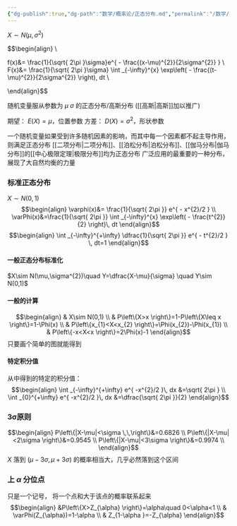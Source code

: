 ```yaml
---
{"dg-publish":true,"dg-path":"数学/概率论/正态分布.md","permalink":"/数学/概率论/正态分布/","dgPassFrontmatter":true,"noteIcon":"","created":"2024-05-21T15:20:28.430+08:00","updated":"2024-05-24T09:22:12.768+08:00"}
---
```


$X\sim N(\mu ,\sigma^{2})$

$$\begin{align} \\

f(x)&= \frac{1}{\sqrt{ 2\pi }\sigma}e^{ - \frac{(x-\mu)^{2}}{2\sigma^{2}} } \\
F(x)&= \frac{1}{\sqrt{ 2\pi }\sigma} \int _{-\infty}^{x} \exp\left( - \frac{(t-\mu)^{2}}{2\sigma^{2}} \right)\, dt  \\

\end{align}$$

随机变量服从参数为 $\mu$ $\sigma$ 的正态分布/高斯分布  ([[高斯\|高斯]]加以推广)

期望： $E(X)=\mu$，位置参数
方差： $D(X)=\sigma^{2}$，形状参数

一个随机变量如果受到许多随机因素的影响，而其中每一个因素都不起主导作用，则满足正态分布
[[二项分布\|二项分布]]、[[泊松分布\|泊松分布]]、[[伽马分布\|伽马分布]]的[[中心极限定理\|极限分布]]均为正态分布
广泛应用的最重要的一种分布，展现了大自然均衡的力量

### 标准正态分布
$X\sim N(0,1)$
$$\begin{align}
\varphi(x)&= \frac{1}{\sqrt{ 2\pi }} e^{ - x^{2}/2 } \\
\varPhi(x)&=\frac{1}{\sqrt{ 2\pi }} \int _{-\infty}^{x} \exp\left( - \frac{t^{2}}{2} \right)\, dt 
\end{align}$$
$$\begin{align}
\int _{-\infty}^{+\infty} \dfrac{1}{\sqrt{ 2\pi }} e^{ - t^{2}/2 } \, dt=1
\end{align}$$
#### 一般正态分布标准化
$X\sim N(\mu,\sigma^{2})\quad Y=\dfrac{X-\mu}{\sigma}  \quad Y\sim N(0,1)$

#### 一般的计算

$$\begin{align} 
 & X\sim N(0,1) \\
 & P\left\{X>x \right\}=1-P\left\{X\leq x \right\}=1-\Phi(x) \\
 & P\left\{x_{1}<X<x_{2} \right\}=\Phi(x_{2})-\Phi(x_{1}) \\
& P\left\{-x<X<x \right\}=2\Phi(x)-1
\end{align}$$
只要画个简单的图就能得到

#### 特定积分值
从中得到的特定的积分值：
$$\begin{align}
\int _{-\infty}^{+\infty} e^{ -x^{2}/2 }\, dx &=\sqrt{ 2\pi } \\
\int _{0}^{+\infty} e^{ -x^{2}/2 }\, dx &=\dfrac{\sqrt{ 2\pi }}{2}
\end{align}$$

### 3σ原则
$$\begin{align}
P\left\{|X-\mu|<\sigma \,\,\right\}&=0.6826 \\
P\left\{|X-\mu|<2\sigma \right\}&=0.9545  \\
P\left\{|X-\mu|<3\sigma \right\}&=0.9974 \\
\end{align}$$
$X$ 落到 $(\mu-3\sigma,\mu+3\sigma)$ 的概率相当大，几乎必然落到这个区间

### 上 $\alpha$ 分位点
只是一个记号，
将一个点和大于该点的概率联系起来
$$\begin{align}
&P\left\{X>Z_{\alpha} \right\}=\alpha\quad 0<\alpha<1 \\
 & \varPhi(Z_{\alpha})=1-\alpha \\
& Z_{1-\alpha }=-Z_{\alpha}
\end{align}$$





